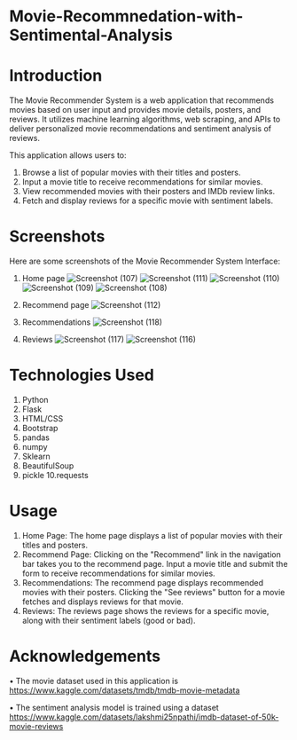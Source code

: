 # Movie-Recommnedation-with-Sentimental-Analysis  




# Introduction

The Movie Recommender System is a web application that recommends movies based on user input and provides movie details, posters, and reviews. It utilizes machine learning algorithms, web scraping, and APIs to deliver personalized movie recommendations and sentiment analysis of reviews.

This application allows users to:

1. Browse a list of popular movies with their titles and posters.
2. Input a movie title to receive recommendations for similar movies.
3. View recommended movies with their posters and IMDb review links.
4. Fetch and display reviews for a specific movie with sentiment labels.


# Screenshots

Here are some screenshots of the Movie Recommender System Interface:

1. Home page
   ![Screenshot (107)](https://github.com/armyofthe-dead/movie-recommender/assets/129574484/ec55ac5d-ed65-4b6b-844e-3cdabb430ad1)
  ![Screenshot (111)](https://github.com/armyofthe-dead/movie-recommender/assets/129574484/f39de253-2eef-45f3-bc99-21278b7cf747)
![Screenshot (110)](https://github.com/armyofthe-dead/movie-recommender/assets/129574484/719b6e20-2600-4dab-bdc6-51bf9c8888a9)
![Screenshot (109)](https://github.com/armyofthe-dead/movie-recommender/assets/129574484/3d05b2db-cb35-4521-bb1c-38e8639afdac)
![Screenshot (108)](https://github.com/armyofthe-dead/movie-recommender/assets/129574484/86a1c80a-c870-4b9a-a60a-0b7856879fed)

2. Recommend page
  ![Screenshot (112)](https://github.com/armyofthe-dead/movie-recommender/assets/129574484/d05184e6-2457-41c1-aa40-af2dc74fd31a)

3. Recommendations
 ![Screenshot (118)](https://github.com/armyofthe-dead/movie-recommender/assets/129574484/354c99bb-c556-4e00-bcd5-9b6eafeec910)

4. Reviews
 ![Screenshot (117)](https://github.com/armyofthe-dead/movie-recommender/assets/129574484/d296fb14-cca6-4b00-8181-d8819e5af582)
![Screenshot (116)](https://github.com/armyofthe-dead/movie-recommender/assets/129574484/53a2b189-b425-4bd5-894c-1359855d5027)


# Technologies Used
1. Python
2. Flask
3. HTML/CSS
4. Bootstrap
5. pandas
6. numpy
7. Sklearn
8. BeautifulSoup
9. pickle
10.requests

# Usage
1. Home Page: The home page displays a list of popular movies with their titles and posters.
2. Recommend Page: Clicking on the "Recommend" link in the navigation bar takes you to the recommend page. Input a movie 
   title and submit the form to receive recommendations for similar movies.
3. Recommendations: The recommend page displays recommended movies with their posters. Clicking the "See reviews" button 
   for a movie fetches and displays reviews for that movie.
4. Reviews: The reviews page shows the reviews for a specific movie, along with their sentiment labels (good or bad).

# Acknowledgements

• The movie dataset used in this application is https://www.kaggle.com/datasets/tmdb/tmdb-movie-metadata

• The sentiment analysis model is trained using a dataset https://www.kaggle.com/datasets/lakshmi25npathi/imdb-dataset-of-50k-movie-reviews

